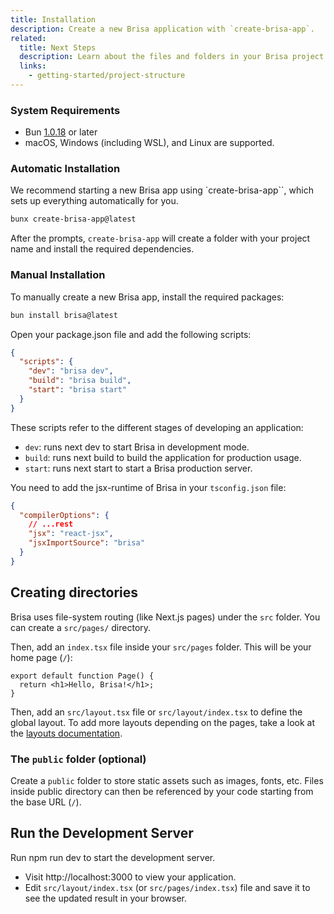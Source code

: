 ```yaml
---
title: Installation
description: Create a new Brisa application with `create-brisa-app`.
related:
  title: Next Steps
  description: Learn about the files and folders in your Brisa project.
  links:
    - getting-started/project-structure
---
```


### System Requirements

- Bun [1.0.18](https://bun.sh/) or later
- macOS, Windows (including WSL), and Linux are supported.

### Automatic Installation

We recommend starting a new Brisa app using `create-brisa-app``, which sets up everything automatically for you.

```sh
bunx create-brisa-app@latest
```

After the prompts, `create-brisa-app` will create a folder with your project name and install the required dependencies.

### Manual Installation

To manually create a new Brisa app, install the required packages:

```sh
bun install brisa@latest
```

Open your package.json file and add the following scripts:

```json
{
  "scripts": {
    "dev": "brisa dev",
    "build": "brisa build",
    "start": "brisa start"
  }
}
```

These scripts refer to the different stages of developing an application:

- `dev`: runs next dev to start Brisa in development mode.
- `build`: runs next build to build the application for production usage.
- `start`: runs next start to start a Brisa production server.

You need to add the jsx-runtime of Brisa in your `tsconfig.json` file:

```json
{
  "compilerOptions": {
    // ...rest
    "jsx": "react-jsx",
    "jsxImportSource": "brisa"
  }
}
```

## Creating directories

Brisa uses file-system routing (like Next.js pages) under the `src` folder. You can create a `src/pages/` directory.

Then, add an `index.tsx` file inside your `src/pages` folder. This will be your home page (`/`):

```tsx
export default function Page() {
  return <h1>Hello, Brisa!</h1>;
}
```

Then, add an `src/layout.tsx` file or `src/layout/index.tsx` to define the global layout. To add more layouts depending on the pages, take a look at the [layouts documentation](/docs/app/layouts.md).

### The `public` folder (optional)

Create a `public` folder to store static assets such as images, fonts, etc. Files inside public directory can then be referenced by your code starting from the base URL (`/`).

## Run the Development Server

Run npm run dev to start the development server.

- Visit http://localhost:3000 to view your application.
- Edit `src/layout/index.tsx` (or `src/pages/index.tsx`) file and save it to see the updated result in your browser.
